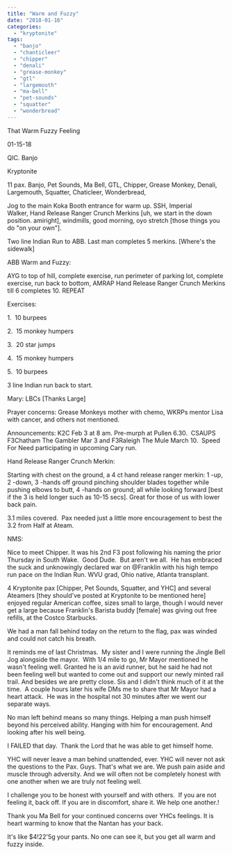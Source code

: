 ```yaml
---
title: "Warm and Fuzzy"
date: "2018-01-16"
categories: 
  - "kryptonite"
tags: 
  - "banjo"
  - "chanticleer"
  - "chipper"
  - "denali"
  - "grease-monkey"
  - "gtl"
  - "largemouth"
  - "ma-bell"
  - "pet-sounds"
  - "squatter"
  - "wonderbread"
---
```


That Warm Fuzzy Feeling

01-15-18

QIC. Banjo

Kryptonite

11 pax. Banjo, Pet Sounds, Ma Bell, GTL, Chipper, Grease Monkey, Denali, Largemouth, Squatter, Chaticleer, Wonderbread,

Jog to the main Koka Booth entrance for warm up. SSH, Imperial Walker, Hand Release Ranger Crunch Merkins \[uh, we start in the down position. amiright\], windmills, good morning, oyo stretch \[those things you do "on your own"\].

Two line Indian Run to ABB. Last man completes 5 merkins. \[Where's the sidewalk\]

ABB Warm and Fuzzy:

AYG to top of hill, complete exercise, run perimeter of parking lot, complete exercise, run back to bottom, AMRAP Hand Release Ranger Crunch Merkins till 6 completes 10. REPEAT

Exercises:

1.  10 burpees

2.  15 monkey humpers

3.  20 star jumps

4.  15 monkey humpers

5.  10 burpees

3 line Indian run back to start.

Mary: LBCs \[Thanks Large\]

Prayer concerns: Grease Monkeys mother with chemo, WKRPs mentor Lisa with cancer, and others not mentioned.

Announcements: K2C Feb 3 at 8 am. Pre-murph at Pullen 6.30.  CSAUPS F3Chatham The Gambler Mar 3 and F3Raleigh The Mule March 10.  Speed For Need participating in upcoming Cary run.

Hand Release Ranger Crunch Merkin:

Starting with chest on the ground, a 4 ct hand release ranger merkin: 1 -up, 2 -down, 3 -hands off ground pinching shoulder blades together while pushing elbows to butt, 4 -hands on ground; all while looking forward \[best if the 3 is held longer such as 10-15 secs\]. Great for those of us with lower back pain. 

3.1 miles covered.  Pax needed just a little more encouragement to best the 3.2 from Half at Ateam.

NMS:

Nice to meet Chipper. It was his 2nd F3 post following his naming the prior Thursday in South Wake.  Good Dude.  But aren't we all.  He has embraced the suck and unknowingly declared war on @Franklin with his high tempo run pace on the Indian Run. WVU grad, Ohio native, Atlanta transplant.

4 Kryptonite pax \[Chipper, Pet Sounds, Squatter, and YHC\] and several Ateamers \[they should've posted at Kryptonite to be mentioned here\] enjoyed regular American coffee, sizes small to large, though I would never get a large because Franklin's Barista buddy \[female\] was giving out free refills, at the Costco Starbucks.

We had a man fall behind today on the return to the flag, pax was winded and could not catch his breath.

It reminds me of last Christmas.  My sister and I were running the Jingle Bell Jog alongside the mayor.  With 1/4 mile to go, Mr Mayor mentioned he wasn't feeling well. Granted he is an avid runner, but he said he had not been feeling well but wanted to come out and support our newly minted rail trail. And besides we are pretty close. Sis and I didn't think much of it at the time.  A couple hours later his wife DMs me to share that Mr Mayor had a heart attack.  He was in the hospital not 30 minutes after we went our separate ways.

No man left behind means so many things. Helping a man push himself beyond his perceived ability. Hanging with him for encouragement. And looking after his well being.

I FAILED that day.  Thank the Lord that he was able to get himself home.

YHC will never leave a man behind unattended, ever. YHC will never not ask the questions to the Pax. Guys. That's what we are. We push pain aside and muscle through adversity. And we will often not be completely honest with one another when we are truly not feeling well.

I challenge you to be honest with yourself and with others.  If you are not feeling it, back off. If you are in discomfort, share it. We help one another.!

Thank you Ma Bell for your continued concerns over YHCs feelings. It is heart warming to know that the Nantan has your back.

It's like $4!22'5g your pants. No one can see it, but you get all warm and fuzzy inside.
